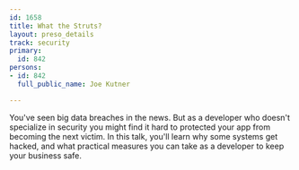 ```yaml
---
id: 1658
title: What the Struts?
layout: preso_details
track: security
primary:
  id: 842
persons:
- id: 842
  full_public_name: Joe Kutner

---
```

You've seen big data breaches in the news. But as a developer who doesn't specialize in security you might find it hard to protected your app from becoming the next victim. In this talk, you'll learn why some systems get hacked, and what practical measures you can take as a developer to keep your business safe.